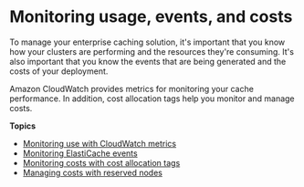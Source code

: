 # Monitoring usage, events, and costs<a name="MonitoringECMetrics"></a>

To manage your enterprise caching solution, it's important that you know how your clusters are performing and the resources they're consuming\. It's also important that you know the events that are being generated and the costs of your deployment\. 

Amazon CloudWatch provides metrics for monitoring your cache performance\. In addition, cost allocation tags help you monitor and manage costs\.

**Topics**
+ [Monitoring use with CloudWatch metrics](CacheMetrics.md)
+ [Monitoring ElastiCache events](ECEvents.md)
+ [Monitoring costs with cost allocation tags](Tagging.md)
+ [Managing costs with reserved nodes](reserved-nodes.md)